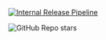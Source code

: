 [![Internal Release Pipeline](https://github.com/alicankorkmaz-sudo/Quizzi-Android/actions/workflows/internal-release.yaml/badge.svg)](https://github.com/alicankorkmaz-sudo/Quizzi-Android/actions/workflows/internal-release.yaml)

![GitHub Repo stars](https://img.shields.io/github/stars/alicankorkmaz-sudo/Quizzi-Android)
